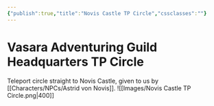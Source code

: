 ```yaml
---
{"publish":true,"title":"Novis Castle TP Circle","cssclasses":""}
---
```


# Vasara Adventuring Guild Headquarters TP Circle

Teleport circle straight to Novis Castle, given to us by [[Characters/NPCs/Astrid von Novis]]. 
![[Images/Novis Castle TP Circle.png|400]]
